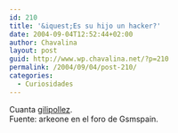 ```yaml
---
id: 210
title: '&iquest;Es su hijo un hacker?'
date: 2004-09-04T12:52:44+02:00
author: Chavalina
layout: post
guid: http://www.wp.chavalina.net/?p=210
permalink: /2004/09/04/post-210/
categories:
  - Curiosidades
---
```

Cuanta <a href="http://internet-hackers.bestfamilysite.com/" target="_blank">gilipollez</a>.  
Fuente: <span class="alguien">arkeone</span> en el foro de Gsmspain.
